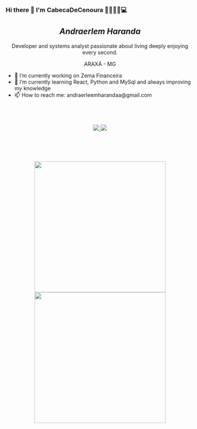 ### Hi there 👋 I'm CabecaDeCenoura 👩🏽‍🦰🥕💻


<h2 align="center"><em>Andraerlem Haranda</em></h2>
<p align='center'>
  Developer and systems analyst passionate about living deeply enjoying every second.
</p>
<p align='center'>ARAXÁ - MG</p>
<p align="center">
    <ul>
        <li>🔭 I’m currently working on Zema Financeira</li>
        <li>🌱 I’m currently learning React, Python and MySql and always improving my knowledge</li>
        <li>📫 How to reach me: andraerleemharandaa@gmail.com</li>
    </ul>
     
</p>



<p align='center'>
  <br><br><br>
  <!--Socials-->
  <a href="https://www.linkedin.com/in/andraerlem-haranda-freitas-melo-36047616a/" target="_Blank">
    <img src="https://img.shields.io/badge/linkedin-%230077B5.svg?&style=for-the-badge&logo=linkedin&logoColor=white" />
  </a>        
  <a href="https://www.instagram.com/andra_cenoura/?hl=pt-br" target="_Blank">
      <img src="https://img.shields.io/badge/instagram-%23E4405F.svg?&style=for-the-badge&logo=instagram&logoColor=white" />        
    </a>
  
</p>
<br><br><br>
<!--Stats-->
<p align='center'>
  <a href="#"><img align="center"src="https://github-readme-stats.vercel.app/api?username=CabecaDeCenoura&show_icons=true&count_private=true&theme=dark" width="350"></a>
  <a href="#"><img align="center"src="https://github-readme-stats.vercel.app/api/top-langs/?username=CabecaDeCenoura&layout=compact" width="350"/></a>
  
    

</p>
  

<!--
**CabecaDeCenoura/CabecaDeCenoura** is a ✨ _special_ ✨ repository because its `README.md` (this file) appears on your GitHub profile.

Here are some ideas to get you started:

- 🔭 I’m currently working on ...
- 🌱 I’m currently learning ...
- 👯 I’m looking to collaborate on ...
- 🤔 I’m looking for help with ...
- 💬 Ask me about ...
- 📫 How to reach me: ...
- 😄 Pronouns: ...
- ⚡ Fun fact: ...
-->
